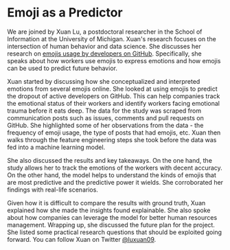 # Emoji as a Predictor
We are joined by Xuan Lu, a postdoctoral researcher in the School of Information at the University of Michigan. Xuan's research focuses on the intersection of human behavior and data science. She discusses her research on [emojis usage by developers on GitHub](https://arxiv.org/abs/1812.04863). Specifically, she speaks about how workers use emojis to express emotions and how emojis can be used to predict future behavior. 

Xuan started by discussing how she conceptualized and interpreted emotions from several emojis online. She looked at using emojis to predict the dropout of active developers on GitHub. This can help companies track the emotional status of their workers and identify workers facing emotional trauma before it eats deep. The data for the study was scraped from communication posts such as issues, comments and pull requests on GitHub. She highlighted some of her observations from the data - the frequency of emoji usage, the type of posts that had emojis, etc. Xuan then walks through the feature engineering steps she took before the data was fed into a machine learning model. 

She also discussed the results and key takeaways. On the one hand, the study allows her to track the emotions of the workers with decent accuracy. On the other hand, the model helps to understand the kinds of emojis that are most predictive and the predictive power it wields. She corroborated her findings with real-life scenarios. 

Given how it is difficult to compare the results with ground truth, Xuan explained how she made the insights found explainable. She also spoke about how companies can leverage the model for better human resources management. Wrapping up, she discussed the future plan for the project. She listed some practical research questions that should be exploited going forward. You can follow Xuan on Twitter [@luxuan09](https://twitter.com/luxuan09).